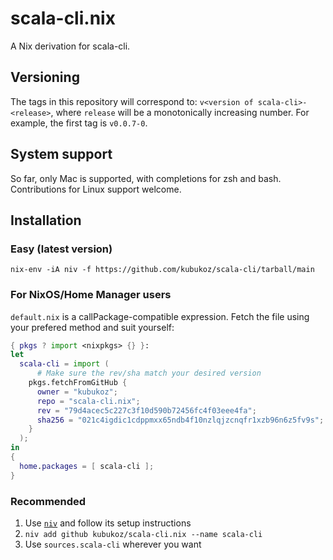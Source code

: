 # scala-cli.nix

A Nix derivation for scala-cli.

## Versioning

The tags in this repository will correspond to: `v<version of scala-cli>-<release>`, where `release` will be a monotonically increasing number. For example, the first tag is `v0.0.7-0`.

## System support

So far, only Mac is supported, with completions for zsh and bash. Contributions for Linux support welcome.

## Installation

### Easy (latest version)

```shell
nix-env -iA niv -f https://github.com/kubukoz/scala-cli/tarball/main
```

### For NixOS/Home Manager users

`default.nix` is a callPackage-compatible expression. Fetch the file using your prefered method and suit yourself:

<!-- `$ cat install.nix` as nix -->
```nix
{ pkgs ? import <nixpkgs> {} }:
let
  scala-cli = import (
      # Make sure the rev/sha match your desired version
    pkgs.fetchFromGitHub {
      owner = "kubukoz";
      repo = "scala-cli.nix";
      rev = "79d4acec5c227c3f10d590b72456fc4f03eee4fa";
      sha256 = "021c4igdic1cdppmxx65ndb4f10nzlqjzcnqfr1xzb96n6z5fv9s";
    }
  );
in
{
  home.packages = [ scala-cli ];
}
```

### Recommended

1. Use [`niv`](https://github.com/nmattia/niv) and follow its setup instructions
2. `niv add github kubukoz/scala-cli.nix --name scala-cli`
3. Use `sources.scala-cli` wherever you want
